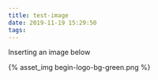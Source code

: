 ```yaml
---
title: test-image
date: 2019-11-19 15:29:50
tags:
---
```


Inserting an image below

{% asset_img begin-logo-bg-green.png %}
